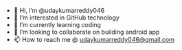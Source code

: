 - 👋 Hi, I’m @udaykumarreddy046
- 👀 I’m interested in GitHub technology
- 🌱 I’m currently learning coding
- 💞️ I’m looking to collaborate on building android app
- 📫 How to reach me @ udaykumarreddy046@gmail.com

<!---
udaykumarreddy046/udaykumarreddy046 is a ✨ special ✨ repository because its `README.md` (this file) appears on your GitHub profile.
You can click the Preview link to take a look at your changes.
--->
